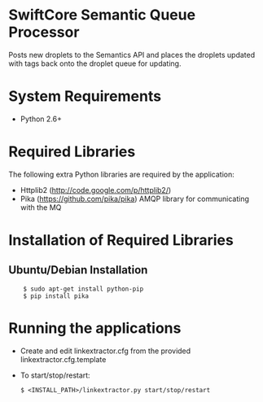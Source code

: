 SwiftCore Semantic Queue Processor
==================================

Posts new droplets to the Semantics API and places the droplets updated with tags back onto
the droplet queue for updating.

System Requirements
====================

 * Python 2.6+

Required Libraries
===================
The following extra Python libraries are required by the application:
 
  * Httplib2 (http://code.google.com/p/httplib2/)
  * Pika (https://github.com/pika/pika) AMQP library for communicating with the MQ

Installation of Required Libraries
===================================

Ubuntu/Debian Installation
-------------------------------------

        $ sudo apt-get install python-pip
        $ pip install pika
        
Running the applications
========================= 

  * Create and edit linkextractor.cfg from the provided linkextractor.cfg.template
  * To start/stop/restart:

        $ <INSTALL_PATH>/linkextractor.py start/stop/restart